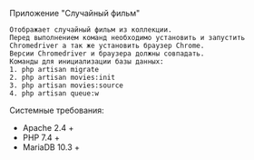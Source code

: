 Приложение "Случайный фильм"

    Отображает случайный фильм из коллекции.
    Перед выполнением команд необходимо установить и запустить Chromedriver а так же установить браузер Chrome. 
    Версии Chromedriver и браузера должны совпадать.
    Команды для инициализации базы данных: 
    1. php artisan migrate 
    2. php artisan movies:init 
    3. php artisan movies:source
    4. php artisan queue:w
    
Системные требования:
- Apache 2.4 +
- PHP 7.4 +
- MariaDB 10.3 +
